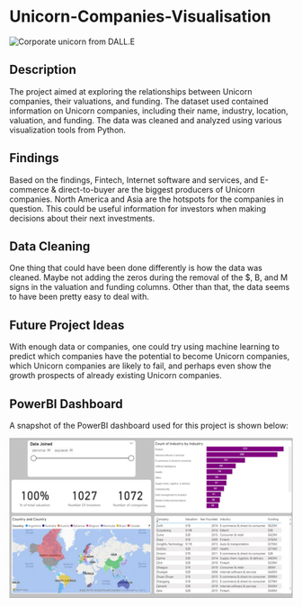 # Unicorn-Companies-Visualisation

![Corporate unicorn from DALL.E](https://github.com/honeyzwane/Unicorn-Companies-Visualisation/blob/main/DALL%C2%B7E%202023-02-17%2014.47.56%20-%20a%20unicorn%20dressed%20in%20a%20business%20suit.%20in%20a%20sharp%20style.png?raw=true)

## Description
The project aimed at exploring the relationships between Unicorn companies, their valuations, and funding. The dataset used contained information on Unicorn companies, including their name, industry, location, valuation, and funding. The data was cleaned and analyzed using various visualization tools from Python.

## Findings
Based on the findings, Fintech, Internet software and services, and E-commerce & direct-to-buyer are the biggest producers of Unicorn companies. North America and Asia are the hotspots for the companies in question. This could be useful information for investors when making decisions about their next investments.

## Data Cleaning
One thing that could have been done differently is how the data was cleaned. Maybe not adding the zeros during the removal of the $, B, and M signs in the valuation and funding columns. Other than that, the data seems to have been pretty easy to deal with.

## Future Project Ideas
With enough data or companies, one could try using machine learning to predict which companies have the potential to become Unicorn companies, which Unicorn companies are likely to fail, and perhaps even show the growth prospects of already existing Unicorn companies.

## PowerBI Dashboard
A snapshot of the PowerBI dashboard used for this project is shown below:

![PowerBI Snapshot](https://github.com/honeyzwane/Unicorn-Companies-Visualisation/blob/main/unicorn.jpg)

